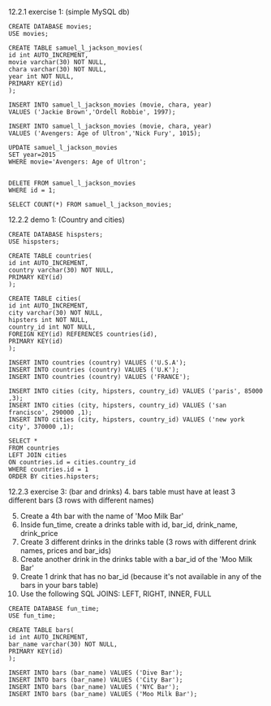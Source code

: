 12.2.1 exercise 1: (simple MySQL db)
```
CREATE DATABASE movies;
USE movies;

CREATE TABLE samuel_l_jackson_movies(
id int AUTO_INCREMENT,
movie varchar(30) NOT NULL,
chara varchar(30) NOT NULL,
year int NOT NULL,
PRIMARY KEY(id)
); 

INSERT INTO samuel_l_jackson_movies (movie, chara, year)
VALUES ('Jackie Brown','Ordell Robbie', 1997);

INSERT INTO samuel_l_jackson_movies (movie, chara, year)
VALUES ('Avengers: Age of Ultron','Nick Fury', 1015);

UPDATE samuel_l_jackson_movies
SET year=2015
WHERE movie='Avengers: Age of Ultron';


DELETE FROM samuel_l_jackson_movies 
WHERE id = 1;

SELECT COUNT(*) FROM samuel_l_jackson_movies;
```

12.2.2 demo 1: (Country and cities)
```
CREATE DATABASE hispsters;
USE hispsters;

CREATE TABLE countries(
id int AUTO_INCREMENT,
country varchar(30) NOT NULL,
PRIMARY KEY(id)
); 

CREATE TABLE cities(
id int AUTO_INCREMENT,
city varchar(30) NOT NULL,
hipsters int NOT NULL,
country_id int NOT NULL,
FOREIGN KEY(id) REFERENCES countries(id),
PRIMARY KEY(id)
); 

INSERT INTO countries (country) VALUES ('U.S.A');
INSERT INTO countries (country) VALUES ('U.K');
INSERT INTO countries (country) VALUES ('FRANCE');

INSERT INTO cities (city, hipsters, country_id) VALUES ('paris', 85000 ,3);
INSERT INTO cities (city, hipsters, country_id) VALUES ('san francisco', 290000 ,1);
INSERT INTO cities (city, hipsters, country_id) VALUES ('new york city', 370000 ,1);

SELECT * 
FROM countries 
LEFT JOIN cities 
ON countries.id = cities.country_id 
WHERE countries.id = 1
ORDER BY cities.hipsters;
```

12.2.3 exercise 3: (bar and drinks)
4. bars table must have at least 3 different bars (3 rows with different names)

5. Create a 4th bar with the name of 'Moo Milk Bar' 
6. Inside fun_time, create a drinks table with id, bar_id, drink_name, drink_price
7. Create 3 different drinks in the drinks table (3 rows with different drink names, prices and bar_ids)
8. Create another drink in the drinks table with a bar_id of the 'Moo Milk Bar'
9. Create 1 drink that has no bar_id (because it's not available in any of the bars in your bars table)
10. Use the following SQL JOINS: LEFT, RIGHT, INNER, FULL
```
CREATE DATABASE fun_time;
USE fun_time;

CREATE TABLE bars(
id int AUTO_INCREMENT,
bar_name varchar(30) NOT NULL,
PRIMARY KEY(id)
); 

INSERT INTO bars (bar_name) VALUES ('Dive Bar');
INSERT INTO bars (bar_name) VALUES ('City Bar');
INSERT INTO bars (bar_name) VALUES ('NYC Bar');
INSERT INTO bars (bar_name) VALUES ('Moo Milk Bar');





```



